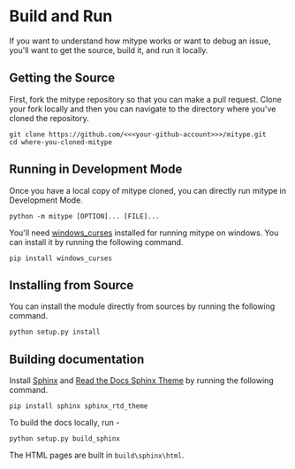 # Build and Run

If you want to understand how mitype works or want to debug an issue, you'll want to get the source, build it, and run it locally.

## Getting the Source

First, fork the mitype repository so that you can make a pull request. Clone your fork locally and then you can navigate to the directory where you've cloned the repository.
```
git clone https://github.com/<<<your-github-account>>>/mitype.git
cd where-you-cloned-mitype
```

## Running in Development Mode

Once you have a local copy of mitype cloned, you can directly run mitype in Development Mode.
```
python -m mitype [OPTION]... [FILE]...
```
You'll need [windows_curses](https://pypi.org/project/windows-curses/) installed for running mitype on windows.
You can install it by running the following command.
```
pip install windows_curses
```

## Installing from Source

You can install the module directly from sources by running the following command.
```
python setup.py install
```

## Building documentation

Install [Sphinx](https://github.com/sphinx-doc/sphinx) and [Read the Docs Sphinx Theme](https://github.com/readthedocs/sphinx_rtd_theme) by running the following command.
```
pip install sphinx sphinx_rtd_theme
```
To build the docs locally, run -
```
python setup.py build_sphinx
```
The HTML pages are built in `build\sphinx\html`.
